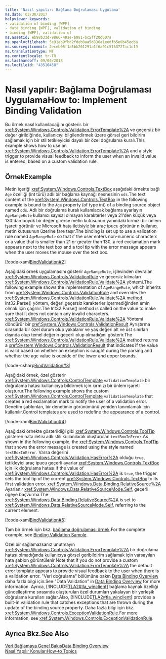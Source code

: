 ```yaml
---
title: 'Nasıl yapılır: Bağlama Doğrulaması Uygulama'
ms.date: 03/30/2017
helpviewer_keywords:
- validation of binding [WPF]
- data binding [WPF], validation of binding
- binding [WPF], validation of
ms.assetid: eb98b33d-9866-49ae-b981-bc5ff20d607a
ms.openlocfilehash: 5e91ab9fbd2fdeb0aa5d836a1eedfb5e0b45ecba
ms.sourcegitcommit: 2eceb05f1a5bb261291a1f6a91c5153727ac1c19
ms.translationtype: MT
ms.contentlocale: tr-TR
ms.lasthandoff: 09/04/2018
ms.locfileid: "43510458"
---
```

# <a name="how-to-implement-binding-validation"></a><span data-ttu-id="54c9f-102">Nasıl yapılır: Bağlama Doğrulaması Uygulama</span><span class="sxs-lookup"><span data-stu-id="54c9f-102">How to: Implement Binding Validation</span></span>
<span data-ttu-id="54c9f-103">Bu örnek nasıl kullanılacağını gösterir. bir <xref:System.Windows.Controls.Validation.ErrorTemplate%2A> ve geçersiz bir değer girildiğinde, kullanıcıyı bilgilendirmek üzere görsel geri bildirim sağlamak için bir stil tetikleyicisi dayalı bir özel doğrulama kuralı.</span><span class="sxs-lookup"><span data-stu-id="54c9f-103">This example shows how to use an <xref:System.Windows.Controls.Validation.ErrorTemplate%2A> and a style trigger to provide visual feedback to inform the user when an invalid value is entered, based on a custom validation rule.</span></span>  
  
## <a name="example"></a><span data-ttu-id="54c9f-104">Örnek</span><span class="sxs-lookup"><span data-stu-id="54c9f-104">Example</span></span>  
 <span data-ttu-id="54c9f-105">Metin içeriği <xref:System.Windows.Controls.TextBox> aşağıdaki örnekte bağlı `Age` özelliği (int türü) adlı bir bağlama kaynağı nesnesinin `ods`.</span><span class="sxs-lookup"><span data-stu-id="54c9f-105">The text content of the <xref:System.Windows.Controls.TextBox> in the following example is bound to the `Age` property (of type int) of a binding source object named `ods`.</span></span> <span data-ttu-id="54c9f-106">Adlı bir doğrulama kuralı kullanılacak bağlama ayarlayın `AgeRangeRule` kullanıcı sayısal olmayan karakterler veya 21'den küçük veya 130'dan büyük bir değer girerse metin kutusunun yanındaki kırmızı bir ünlem işareti görünür ve Microsoft hata iletisiyle bir araç ipucu görünür n kullanıcı, metin kutusunun üzerine fare taşır.</span><span class="sxs-lookup"><span data-stu-id="54c9f-106">The binding is set up to use a validation rule named `AgeRangeRule` so that if the user enters non-numeric characters or a value that is smaller than 21 or greater than 130, a red exclamation mark appears next to the text box and a tool tip with the error message appears when the user moves the mouse over the text box.</span></span>  
  
 [!code-xaml[BindValidation#2](../../../../samples/snippets/csharp/VS_Snippets_Wpf/BindValidation/CSharp/Window1.xaml#2)]  
  
 <span data-ttu-id="54c9f-107">Aşağıdaki örnek uygulamasını gösterir `AgeRangeRule`, işlevinden devralan <xref:System.Windows.Controls.ValidationRule> ve geçersiz kılmaları <xref:System.Windows.Controls.ValidationRule.Validate%2A> yöntemi.</span><span class="sxs-lookup"><span data-stu-id="54c9f-107">The following example shows the implementation of `AgeRangeRule`, which inherits from <xref:System.Windows.Controls.ValidationRule> and overrides the <xref:System.Windows.Controls.ValidationRule.Validate%2A> method.</span></span> <span data-ttu-id="54c9f-108">Int32.Parse() yöntem, değeri geçersiz karakterler içermediğinden emin olmak için çağrılır.</span><span class="sxs-lookup"><span data-stu-id="54c9f-108">The Int32.Parse() method is called on the value to make sure that it does not contain any invalid characters.</span></span> <span data-ttu-id="54c9f-109"><xref:System.Windows.Controls.ValidationRule.Validate%2A> Yöntemi döndürür bir <xref:System.Windows.Controls.ValidationResult> Ayrıştırma sırasında bir özel durum olup yakalanır ve yaş değeri alt ve üst sınırları dışında olup temel değerin geçerli olup olmadığını gösterir.</span><span class="sxs-lookup"><span data-stu-id="54c9f-109">The <xref:System.Windows.Controls.ValidationRule.Validate%2A> method returns a <xref:System.Windows.Controls.ValidationResult> that indicates if the value is valid based on whether an exception is caught during the parsing and whether the age value is outside of the lower and upper bounds.</span></span>  
  
 [!code-csharp[BindValidation#3](../../../../samples/snippets/csharp/VS_Snippets_Wpf/BindValidation/CSharp/AgeRangeRule.cs#3)]  
  
 <span data-ttu-id="54c9f-110">Aşağıdaki örnek, özel gösterir <xref:System.Windows.Controls.ControlTemplate> `validationTemplate` bir doğrulama hatası kullanıcıya bildirmek için kırmızı bir ünlem işareti oluşturur.</span><span class="sxs-lookup"><span data-stu-id="54c9f-110">The following example shows the custom <xref:System.Windows.Controls.ControlTemplate> `validationTemplate` that creates a red exclamation mark to notify the user of a validation error.</span></span> <span data-ttu-id="54c9f-111">Denetim şablonları, bir denetimin görünümünü yeniden tanımlamak için kullanılır.</span><span class="sxs-lookup"><span data-stu-id="54c9f-111">Control templates are used to redefine the appearance of a control.</span></span>  
  
 [!code-xaml[BindValidation#4](../../../../samples/snippets/csharp/VS_Snippets_Wpf/BindValidation/CSharp/Window1.xaml#4)]  
  
 <span data-ttu-id="54c9f-112">Aşağıdaki örnekte gösterildiği gibi <xref:System.Windows.Controls.ToolTip> gösteren hata iletisi adlı stili kullanılarak oluşturulan `textBoxInError`.</span><span class="sxs-lookup"><span data-stu-id="54c9f-112">As shown in the following example, the <xref:System.Windows.Controls.ToolTip> that shows the error message is created using the style named `textBoxInError`.</span></span> <span data-ttu-id="54c9f-113">Varsa değerini <xref:System.Windows.Controls.Validation.HasError%2A> olduğu `true`, tetikleyici araç ipucu geçerli ayarlar <xref:System.Windows.Controls.TextBox> için ilk doğrulama hatası.</span><span class="sxs-lookup"><span data-stu-id="54c9f-113">If the value of <xref:System.Windows.Controls.Validation.HasError%2A> is `true`, the trigger sets the tool tip of the current <xref:System.Windows.Controls.TextBox> to its first validation error.</span></span> <span data-ttu-id="54c9f-114"><xref:System.Windows.Data.Binding.RelativeSource%2A> Ayarlanır <xref:System.Windows.Data.RelativeSourceMode.Self>, geçerli öğeye başvurma.</span><span class="sxs-lookup"><span data-stu-id="54c9f-114">The <xref:System.Windows.Data.Binding.RelativeSource%2A> is set to <xref:System.Windows.Data.RelativeSourceMode.Self>, referring to the current element.</span></span>  
  
 [!code-xaml[BindValidation#5](../../../../samples/snippets/csharp/VS_Snippets_Wpf/BindValidation/CSharp/Window1.xaml#5)]  
  
 <span data-ttu-id="54c9f-115">Tam bir örnek için bkz. [bağlama doğrulaması örnek](https://go.microsoft.com/fwlink/?LinkID=159972).</span><span class="sxs-lookup"><span data-stu-id="54c9f-115">For the complete example, see [Binding Validation Sample](https://go.microsoft.com/fwlink/?LinkID=159972).</span></span>  
  
 <span data-ttu-id="54c9f-116">Özel bir sağlamazsanız unutmayın <xref:System.Windows.Controls.Validation.ErrorTemplate%2A> bir doğrulama hatası olmadığında kullanıcıya görsel geribildirim sağlamak için varsayılan hata şablon görüntülenir.</span><span class="sxs-lookup"><span data-stu-id="54c9f-116">Note that if you do not provide a custom <xref:System.Windows.Controls.Validation.ErrorTemplate%2A> the default error template appears to provide visual feedback to the user when there is a validation error.</span></span> <span data-ttu-id="54c9f-117">"Veri doğrulama" bölümüne bakın [Data Binding Overview](../../../../docs/framework/wpf/data/data-binding-overview.md) daha fazla bilgi için.</span><span class="sxs-lookup"><span data-stu-id="54c9f-117">See "Data Validation" in [Data Binding Overview](../../../../docs/framework/wpf/data/data-binding-overview.md) for more information.</span></span> <span data-ttu-id="54c9f-118">Ayrıca, [!INCLUDE[TLA2#tla_winclient](../../../../includes/tla2sharptla-winclient-md.md)] bağlama kaynak özelliği güncelleştirme sırasında oluşturulan özel durumları yakalayan bir yerleşik doğrulama kuralları sağlar.</span><span class="sxs-lookup"><span data-stu-id="54c9f-118">Also, [!INCLUDE[TLA2#tla_winclient](../../../../includes/tla2sharptla-winclient-md.md)] provides a built-in validation rule that catches exceptions that are thrown during the update of the binding source property.</span></span> <span data-ttu-id="54c9f-119">Daha fazla bilgi için bkz. <xref:System.Windows.Controls.ExceptionValidationRule>.</span><span class="sxs-lookup"><span data-stu-id="54c9f-119">For more information, see <xref:System.Windows.Controls.ExceptionValidationRule>.</span></span>  
  
## <a name="see-also"></a><span data-ttu-id="54c9f-120">Ayrıca Bkz.</span><span class="sxs-lookup"><span data-stu-id="54c9f-120">See Also</span></span>  
 [<span data-ttu-id="54c9f-121">Veri Bağlamaya Genel Bakış</span><span class="sxs-lookup"><span data-stu-id="54c9f-121">Data Binding Overview</span></span>](../../../../docs/framework/wpf/data/data-binding-overview.md)  
 [<span data-ttu-id="54c9f-122">Nasıl Yapılır Konuları</span><span class="sxs-lookup"><span data-stu-id="54c9f-122">How-to Topics</span></span>](../../../../docs/framework/wpf/data/data-binding-how-to-topics.md)
